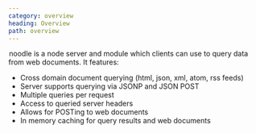 ```yaml
---
category: overview
heading: Overview
path: overview
---
```


&#8202;<span class="project-name">noodle</span> is a node server and module 
which clients can use to query data from web documents. It features:  

- Cross domain document querying (html, json, xml, atom, rss feeds)
- Server supports querying via JSONP and JSON POST
- Multiple queries per request
- Access to queried server headers
- Allows for POSTing to web documents
- In memory caching for query results and web documents